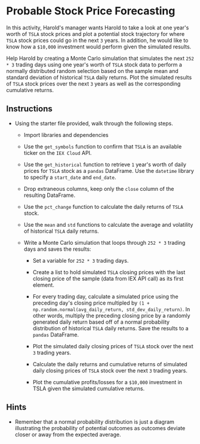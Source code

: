 # Probable Stock Price Forecasting

In this activity, Harold's manager wants Harold to take a look at one year's worth of `TSLA` stock prices and plot a potential stock trajectory for where `TSLA` stock prices could go in the next `3` years. In addition, he would like to know how a `$10,000` investment would perform given the simulated results.

Help Harold by creating a Monte Carlo simulation that simulates the next `252 * 3` trading days using one year's worth of `TSLA` stock data to perform a normally distributed random selection based on the sample mean and standard deviation of historical `TSLA` daily returns. Plot the simulated results of `TSLA` stock prices over the next `3` years as well as the corresponding cumulative returns.

## Instructions

* Using the starter file provided, walk through the following steps.

  * Import libraries and dependencies

  * Use the `get_symbols` function to confirm that `TSLA` is an available ticker on the `IEX Cloud` API.

  * Use the `get_historical` function to retrieve `1` year's worth of daily prices for `TSLA` stock as a `pandas` DataFrame. Use the `datetime` library to specify a `start_date` and `end_date`.

  * Drop extraneous columns, keep only the `close` column of the resulting DataFrame.

  * Use the `pct_change` function to calculate the daily returns of `TSLA` stock.

  * Use the `mean` and `std` functions to calculate the average and volatility of historical `TSLA` daily returns.

  * Write a Monte Carlo simulation that loops through `252 * 3` trading days and saves the results:

    * Set a variable for `252 * 3` trading days.

    * Create a list to hold simulated `TSLA` closing prices with the last closing price of the sample (data from IEX API call) as its first element. 

    * For every trading day, calculate a simulated price using the preceding day's closing price multipled by ```(1 + np.random.normal(avg_daily_return, std_dev_daily_return)```. In other words, multiply the preceding closing price by a randomly generated daily return based off of a normal probability distribution of historical `TSLA` daily returns. Save the results to a `pandas` DataFrame.

    * Plot the simulated daily closing prices of `TSLA` stock over the next `3` trading years.

    * Calculate the daily returns and cumulative returns of simulated daily closing prices of `TSLA` stock over the next `3` trading years.

    * Plot the cumulative profits/losses for a `$10,000` investment in TSLA given the simulated cumulative returns. 

## Hints

* Remember that a normal probability distribution is just a diagram illustrating the probability of potential outcomes as outcomes deviate closer or away from the expected average.